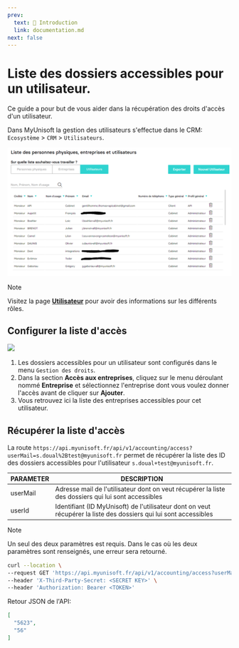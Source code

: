 ```yaml
---
prev:
  text: 🐤 Introduction
  link: documentation.md
next: false
---
```


# Liste des dossiers accessibles pour un utilisateur.
Ce guide a pour but de vous aider dans la récupération des droits d'accès d'un utilisateur.

Dans MyUnisoft la gestion des utilisateurs s'effectue dans le CRM: `Ecosystème` > `CRM` > `Utilisateurs`.

![](../../images/crm_users.PNG)

> [!NOTE]
> Visitez la page [**Utilisateur**](./users.md) pour avoir des informations sur les différents rôles.

## Configurer la liste d'accès

![](../../images/gestion_des_droits_user.PNG)

1. Les dossiers accessibles pour un utilisateur sont configurés dans le menu `Gestion des droits`.
2. Dans la section **Accès aux entreprises**, cliquez sur le menu déroulant nommé **Entreprise** et sélectionnez l'entreprise dont vous voulez donner l'accès avant de cliquer sur **Ajouter**.
3. Vous retrouvez ici la liste des entreprises accessibles pour cet utilisateur.


## Récupérer la liste d'accès

La route `https://api.myunisoft.fr/api/v1/accounting/access?userMail=s.doual%2Btest@myunisoft.fr` permet de récupérer la liste des ID des dossiers accessibles pour l'utilisateur `s.doual+test@myunisoft.fr`.

| PARAMETER | DESCRIPTION |
| --- | --- |
| userMail | Adresse mail de l'utilisateur dont on veut récupérer la liste des dossiers qui lui sont accessibles |
| userId | Identifiant (ID MyUnisoft) de l'utilisateur dont on veut récupérer la liste des dossiers qui lui sont accessibles |

> [!NOTE]
> Un seul des deux paramètres est requis. Dans le cas où les deux paramètres sont renseignés, une erreur sera retourné.

```bash
curl --location \
--request GET 'https://api.myunisoft.fr/api/v1/accounting/access?userMail=s.doual%2Btest@myunisoft.fr' \
--header 'X-Third-Party-Secret: <SECRET KEY>' \
--header 'Authorization: Bearer <TOKEN>'
```

Retour JSON de l'API:
```json
[
  "5623",
  "56"
]
```

